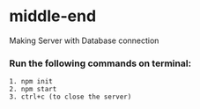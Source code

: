 # middle-end

Making Server with Database connection

### Run the following commands on terminal:
    1. npm init
    2. npm start
    3. ctrl+c (to close the server)
